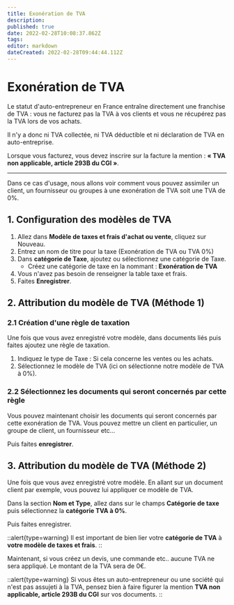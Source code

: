 ```yaml
---
title: Exonération de TVA
description: 
published: true
date: 2022-02-28T10:08:37.862Z
tags: 
editor: markdown
dateCreated: 2022-02-28T09:44:44.112Z
---
```


# Exonération de TVA

Le statut d'auto-entrepreneur en France entraîne directement une franchise de TVA : vous ne facturez pas la TVA à vos clients et vous ne récupérez pas la TVA lors de vos achats. 

Il n'y a donc ni TVA collectée, ni TVA déductible et ni déclaration de TVA en auto-entreprise. 

Lorsque vous facturez, vous devez inscrire sur la facture la mention : **« TVA non applicable, article 293B du CGI »**.

---

Dans ce cas d'usage, nous allons voir comment vous pouvez assimiler un client, un fournisseur ou groupes à une exonération de TVA soit une TVA de 0%.

## 1. Configuration des modèles de TVA

1. Allez dans **Modèle de taxes et frais d'achat ou vente**, cliquez sur Nouveau.
2. Entrez un nom de titre pour la taxe (Exonération de TVA ou TVA 0%)
3. Dans **catégorie de Taxe**, ajoutez ou sélectionnez une catégorie de Taxe. 
	- Créez une catégorie de taxe en la nommant : **Exonération de TVA**
4. Vous n'avez pas besoin de renseigner la table taxe et frais.
5. Faites **Enregistrer**.

## 2. Attribution du modèle de TVA (Méthode 1)

### 2.1 Création d'une règle de taxation

Une fois que vous avez enregistré votre modèle, dans documents liés puis faites ajoutez une règle de taxation.

1. Indiquez le type de Taxe : Si cela concerne les ventes ou les achats.
2. Sélectionnez le modèle de TVA (ici on sélectionne notre modèle de TVA à 0%).

### 2.2 Sélectionnez les documents qui seront concernés par cette règle

Vous pouvez maintenant choisir les documents qui seront concernés par cette exonération de TVA. Vous pouvez mettre un client en particulier, un groupe de client, un fournisseur etc...

Puis faites **enregistrer**.

## 3. Attribution du modèle de TVA (Méthode 2)

Une fois que vous avez enregistré votre modèle. En allant sur un document client par exemple, vous pouvez lui appliquer ce modèle de TVA. 

Dans la section **Nom et Type**, allez dans sur le champs **Catégorie de taxe** puis sélectionnez la **catégorie TVA à 0%**.

Puis faites enregistrer.

::alert{type=warning}
Il est important de bien lier votre **catégorie de TVA** à **votre modèle de taxes et frais**.
::

Maintenant, si vous créez un devis, une commande etc.. aucune TVA ne sera appliqué. Le montant de la TVA sera de 0€.

::alert{type=warning}
Si vous êtes un auto-entrepreneur ou une société qui n'est pas assujeti à la TVA, pensez bien à faire figurer la mention **TVA non applicable, article 293B du CGI** sur vos documents.
::






